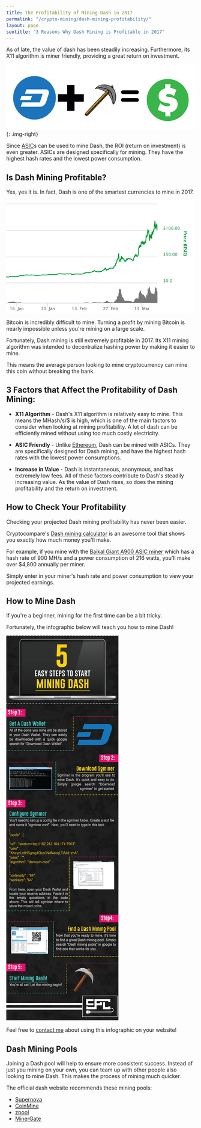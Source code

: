 ```yaml
---
title: The Profitability of Mining Dash in 2017 
permalink: "/crypto-mining/dash-mining-profitability/"
layout: page
seotitle: "3 Reasons Why Dash Mining is Profitable in 2017" 
---
```


As of late, the value of dash has been steadily increasing. Furthermore, its X11 algorithm is miner friendly, providing a great return on investment. 

![Dash Mining Profit](/img/cryptocurrency/dash-mining-profit.png){: .img-right}

Since [ASIC](http://www.sigenics.com/blog/what-is-an-asic)s can be used to mine Dash, the ROI (return on investment) is even greater. ASICs are designed specifically for mining. They have the highest hash rates and the lowest power consumption. 

## Is Dash Mining Profitable? 

Yes, yes it is. In fact, Dash is one of the smartest currencies to mine in 2017.

![Dash Value 2017](/img/cryptocurrency/dash-value.png)

Bitcoin is incredibly difficult to mine. Turning a profit by mining Bitcoin is nearly impossible unless you're mining on a large scale. 

Fortunately, Dash mining is still extremely profitable in 2017. Its X11 mining algorithm was intended to decentralize hashing power by making it easier to mine. 

This means the average person looking to mine cryptocurrency can mine this coin without breaking the bank. 

## 3 Factors that Affect the Profitability of Dash Mining: 

* **X11 Algorithm** - Dash's X11 algorithm is relatively easy to mine. This means the MHash/s/$ is high, which is one of the main factors to consider when looking at mining profitability. A lot of dash can be efficiently mined without using too much costly electricity. 

* **ASIC Friendly** - Unlike [Ethereum](/crypto-mining/ethereum-hardware/), Dash can be mined with ASICs. They are specifically designed for Dash mining, and have the highest hash rates with the lowest power consumptions. 

* **Increase in Value** - Dash is instantaneous, anonymous, and has extremely low fees. All of these factors contribute to Dash's steadily increasing value. As the value of Dash rises, so does the mining profitability and the return on investment. 

## How to Check Your Profitability

Checking your projected Dash mining profitability has never been easier. 

Cryptocompare's [Dash mining calculator](https://www.cryptocompare.com/mining/calculator/dash?HashingPower=40&HashingUnit=MH%2Fs&PowerConsumption=140&CostPerkWh=0.12) is an awesome tool that shows you exactly how much money you'll make. 

For example, if you mine with the [Baikal Giant A900 ASIC miner](http://rover.ebay.com/rover/1/711-53200-19255-0/1?icep_ff3=10&pub=5575177097&toolid=10001&campid=5338112809&customid=dash-miners&icep_uq=baikal+giant+a900+miner&icep_sellerId=&icep_ex_kw=&icep_sortBy=12&icep_catId=&icep_minPrice=&icep_maxPrice=&ipn=psmain&icep_vectorid=229466&kwid=902099&mtid=824&kw=lg) which has a hash rate of 900 MH/s and a power consumption of 216 watts, you'll make over $4,800 annually per miner. 

Simply enter in your miner's hash rate and power consumption to view your projected earnings. 

## How to Mine Dash 

If you're a beginner, mining for the first time can be a bit tricky. 

Fortunately, the infographic below will teach you how to mine Dash!

![Dash-Mining-Infographic](/img/infographic/dash-mining-infographic.png)

Feel free to [contact me](/contact/) about using this infographic on your website!

## Dash Mining Pools 

Joining a Dash pool will help to ensure more consistent success. Instead of just you mining on your own, you can team up with other people also looking to mine Dash. This makes the process of mining much quicker. 

The official dash website recommends these mining pools: 

* [Supernova](https://dash.suprnova.cc/)
* [CoinMine](https://www2.coinmine.pl/dash/)
* [zpool](http://www.zpool.ca/)
* [MinerGate](https://minergate.com/)






